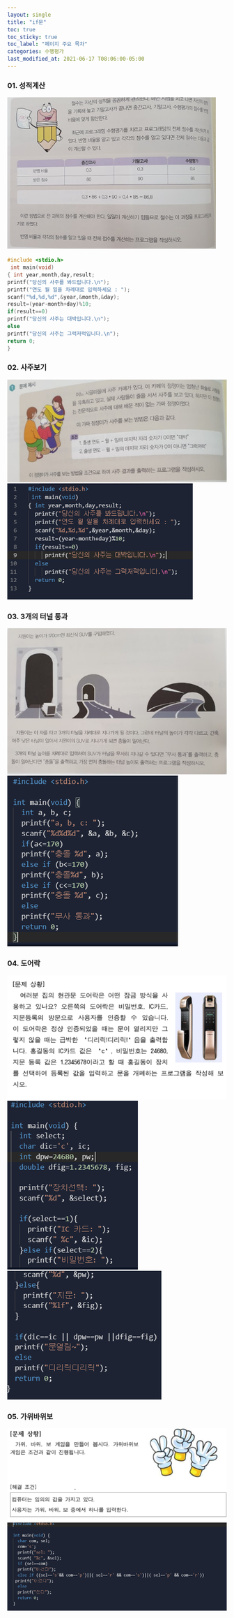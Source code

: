 ```yaml
---
layout: single
title: "if문"
toc: true
toc_sticky: true
toc_label: "페이지 주요 목차" 
categories: 수행평가
last_modified_at: 2021-06-17 T08:06:00-05:00
---
```




### 01. 성적계산 

![76p](/assets/images/76p.PNG)
~~~c
#include <stdio.h>
 int main(void)
{ int year,month,day,result;
printf("당신의 사주를 봐드립니다.\n");
printf("연도 월 일을 차례대로 입력하세요 : ");
scanf("%d,%d,%d",&year,&month,&day);
result=(year-month+day)%10;
if(result==0)
printf("당신의 사주는 대박입니다.\n");
else
printf("당신의 사주는 그럭저럭입니다.\n");
return 0;
}
~~~

### 02. 사주보기
![96p](/assets/images/96p.PNG)
![96p01](/assets/images/96p01.PNG)

### 03. 3개의 터널 통과
![98p](/assets/images/98p.PNG)
![98p02](/assets/images/98p02.PNG)

### 04. 도어락
![door](/assets/images/door.PNG)
![door01](/assets/images/door01.PNG)
![door02](/assets/images/door02.PNG)

### 05. 가위바위보
![rsp](/assets/images/rsp.PNG)
![rsp01](/assets/images/rsp01.PNG)
